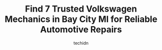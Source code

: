 ---
layout: ampstory
image: https://images.unsplash.com/photo-1567449394863-577a4311b51c?ixlib=rb-4.0.3&ixid=MnwxMjA3fDB8MHxwaG90by1wYWdlfHx8fGVufDB8fHx8&auto=format&fit=crop&w=640&h=853&q=80
author: techidn
featured: false
description: Entrust your vehicle to the 7 best Volkswagen Mechanic in Bay City MI, USA and experience the difference they can make. With their extensive knowledge, state-of-the-art facilities, and commi
title: Find 7 Trusted Volkswagen Mechanics in Bay City MI for Reliable Automotive Repairs
cover:
   title: Find 7 Trusted Volkswagen Mechanics in Bay City MI for Reliable Automotive Repairs
   subtitle: Rickpate
   background: https://images.unsplash.com/photo-1567449394863-577a4311b51c?ixlib=rb-4.0.3&ixid=MnwxMjA3fDB8MHxwaG90by1wYWdlfHx8fGVufDB8fHx8&auto=format&fit=crop&w=640&h=853&q=80

pages: 
 - layout: thirds
   top: <h1>#1 Georges Auto Repair</h1>
   bottom: "<p>I have taken my vehicles to them several times and always felt I was being treated fairly, the work has always been done on time, and Ive never had a problem with the wo</p>"
   background: https://www.knot35.com/toplist/wp-content/uploads/2023/06/best-volkswagen-mechanic-1-in-bay-city-mi-1685838679.jpeg
   backgroundblur: true
 - layout: thirds
   top: <h1>#2 Morgans Auto Repair</h1>
   bottom: "<p>800 Center Ave, Bay City, MI 48708, United States</p>"
   background: https://www.knot35.com/toplist/wp-content/uploads/2023/06/best-volkswagen-mechanic-2-in-bay-city-mi-1685838679.jpeg
   cta:
      link: https://www.knot35.com/toplist/find-7-trusted-volkswagen-mechanics-in-bay-city-mi-for-reliable-automotive-repairs/
      text: Find 7 Trusted Volkswagen Mechanics in Bay City MI for Reliable Automotive Repairs
 - layout: thirds
   top: <h1>#3 Bay Transmissions</h1>
   bottom: "<p>106 S Euclid Ave, Bay City, MI 48706, United States</p>"
   background: https://www.knot35.com/toplist/wp-content/uploads/2023/06/best-volkswagen-mechanic-3-in-bay-city-mi-1685838679.jpeg
   cta:
      link: https://www.knot35.com/toplist/find-7-trusted-volkswagen-mechanics-in-bay-city-mi-for-reliable-automotive-repairs/
      text: Find 7 Trusted Volkswagen Mechanics in Bay City MI for Reliable Automotive Repairs
 - layout: thirds
   top: <h1>#4 M & R Auto Repair Inc</h1>
   bottom: "<p>3690 S Huron Rd #2023, Bay City, MI 48706, United States</p>"
   background: https://images.unsplash.com/photo-1618556658017-fd9c732d1360?ixlib=rb-4.0.3&ixid=MnwxMjA3fDB8MHxwaG90by1wYWdlfHx8fGVufDB8fHx8&auto=format&fit=crop&w=640&h=853&q=80
   cta:
      link: https://www.knot35.com/toplist/find-7-trusted-volkswagen-mechanics-in-bay-city-mi-for-reliable-automotive-repairs/
      text: Find 7 Trusted Volkswagen Mechanics in Bay City MI for Reliable Automotive Repairs
 - layout: thirds
   top: <h1>#5 Bay Auto Care</h1>
   bottom: "<p>4131 N Euclid Ave, Bay City, MI 48706, United States</p>"
   background: https://images.unsplash.com/photo-1534312527009-56c7016453e6?ixlib=rb-4.0.3&ixid=MnwxMjA3fDB8MHxwaG90by1wYWdlfHx8fGVufDB8fHx8&auto=format&fit=crop&w=640&h=853&q=80
   cta:
      link: https://www.knot35.com/toplist/find-7-trusted-volkswagen-mechanics-in-bay-city-mi-for-reliable-automotive-repairs/
      text: Find 7 Trusted Volkswagen Mechanics in Bay City MI for Reliable Automotive Repairs
 - layout: thirds
   top: <h1>#6 Bay Auto Brokers Service Shop</h1>
   bottom: "<p>1204 W Thomas St, Bay City, MI 48706, United States</p>"
   background: https://images.unsplash.com/photo-1549241520-425e3dfc01cb?ixlib=rb-4.0.3&ixid=MnwxMjA3fDB8MHxwaG90by1wYWdlfHx8fGVufDB8fHx8&auto=format&fit=crop&w=640&h=853&q=80
   cta:
      link: https://www.knot35.com/toplist/find-7-trusted-volkswagen-mechanics-in-bay-city-mi-for-reliable-automotive-repairs/
      text: Find 7 Trusted Volkswagen Mechanics in Bay City MI for Reliable Automotive Repairs
 - layout: thirds
   top: <h1>#7 Thelen Volkswagen Service</h1>
   bottom: "<p>1112 N Euclid Ave, Bay City, MI 48706, United States</p>"
   background: https://images.unsplash.com/photo-1484589065579-248aad0d8b13?ixlib=rb-4.0.3&ixid=MnwxMjA3fDB8MHxwaG90by1wYWdlfHx8fGVufDB8fHx8&auto=format&fit=crop&w=640&h=853&q=80
   cta:
      link: https://www.knot35.com/toplist/find-7-trusted-volkswagen-mechanics-in-bay-city-mi-for-reliable-automotive-repairs/
      text: Find 7 Trusted Volkswagen Mechanics in Bay City MI for Reliable Automotive Repairs
 - layout: thirds
   middle: Continue reading...
   background: https://images.unsplash.com/photo-1620421680010-0766ff230392?ixlib=rb-4.0.3&ixid=MnwxMjA3fDB8MHxwaG90by1wYWdlfHx8fGVufDB8fHx8&auto=format&fit=crop&w=640&h=853&q=80
   cta:
      link: https://www.knot35.com/toplist/find-7-trusted-volkswagen-mechanics-in-bay-city-mi-for-reliable-automotive-repairs/
      text: Find 7 Trusted Volkswagen Mechanics in Bay City MI for Reliable Automotive Repairs
      
---